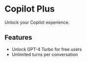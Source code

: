 # Copilot Plus

Unlock your Copilot experience.

## Features

- Unlock GPT-4 Turbo for free users
- Unlimited turns per conversation
